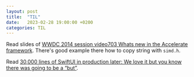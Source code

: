 ```yaml
---
layout: post
title:  "TIL"
date:   2023-02-28 19:00:00 +0200
categories: TIL
---
```

Read slides of [WWDC 2014 session video703 Whats new in the Accelerate framework](https://devstreaming-cdn.apple.com/videos/wwdc/2014/703xx9ich9e8mkn/703/703_whats_new_in_the_accelerate_framework.pdf). There's good example there how to copy string with `simd.h`.

Read [30,000 lines of SwiftUI in production later: We love it but you know there was going to be a “but”](https://blog.timing.is/swiftui-production-experience-problems-solutions-performance-tips/).
